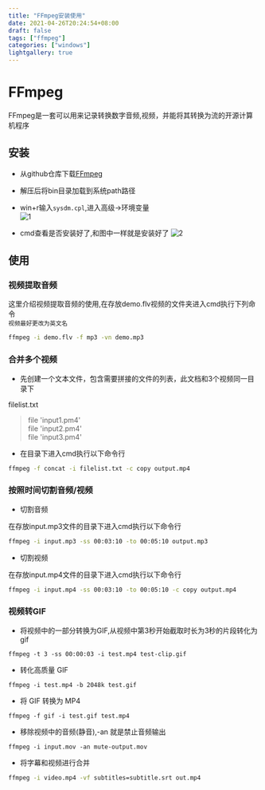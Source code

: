 ```yaml
---
title: "FFmpeg安装使用"
date: 2021-04-26T20:24:54+08:00
draft: false
tags: ["ffmpeg"]
categories: ["windows"]
lightgallery: true
---
```


# FFmpeg
FFmpeg是一套可以用来记录转换数字音频,视频，并能将其转换为流的开源计算机程序
## 安装
- 从github仓库下载[FFmpeg](https://github.com/BtbN/FFmpeg-Builds/releases)
- 解压后将bin目录加载到系统path路径
- win+r输入`sysdm.cpl`,进入高级->环境变量      
    ![1](https://cdn.jsdelivr.net/gh/clearyup/picgo/img/20210426204139.png)
	
- cmd查看是否安装好了,和图中一样就是安装好了
	![2](https://cdn.jsdelivr.net/gh/clearyup/picgo/img/20210426204208.png)
	
## 使用
### 视频提取音频
这里介绍视频提取音频的使用,在存放demo.flv视频的文件夹进入cmd执行下列命令   
`视频最好更改为英文名`

```bash
ffmpeg -i demo.flv -f mp3 -vn demo.mp3
```
### 合并多个视频
- 先创建一个文本文件，包含需要拼接的文件的列表，此文档和3个视频同一目录下

filelist.txt
>file 'input1.pm4'   
>file 'input2.pm4'      
>file 'input3.pm4'     

- 在目录下进入cmd执行以下命令行
```bash
ffmpeg -f concat -i filelist.txt -c copy output.mp4
```
### 按照时间切割音频/视频
- 切割音频   

在存放input.mp3文件的目录下进入cmd执行以下命令行
```bash
ffmpeg -i input.mp3 -ss 00:03:10 -to 00:05:10 output.mp3
```
- 切割视频   

在存放input.mp4文件的目录下进入cmd执行以下命令行   
```bash
ffmpeg -i input.mp4 -ss 00:03:10 -to 00:05:10 -c copy output.mp4
```

### 视频转GIF
- 将视频中的一部分转换为GIF,从视频中第3秒开始截取时长为3秒的片段转化为 gif

```
ffmpeg -t 3 -ss 00:00:03 -i test.mp4 test-clip.gif
```

- 转化高质量 GIF

```
ffmpeg -i test.mp4 -b 2048k test.gif
```

- 将 GIF 转换为 MP4

```
ffmpeg -f gif -i test.gif test.mp4
```

- 移除视频中的音频(静音),-an 就是禁止音频输出

```
ffmpeg -i input.mov -an mute-output.mov
```

- 将字幕和视频进行合并

```bash
ffmpeg -i video.mp4 -vf subtitles=subtitle.srt out.mp4
```
